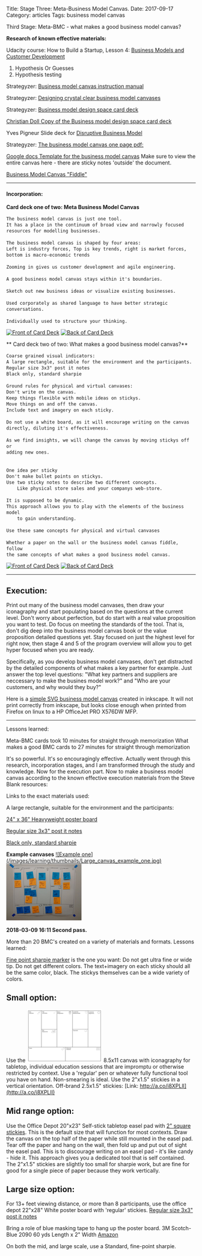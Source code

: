 Title: Stage Three: Meta-Business Model Canvas.
Date:  2017-09-17
Category: articles
Tags: business model canvas


Third Stage: Meta-BMC - what makes a good business model canvas?


**Research of known effective materials:**

Udacity course: How to Build a Startup, Lesson 4: [Business Models and Customer Development](
https://classroom.udacity.com/courses/ep245/lessons/48726358/concepts/483919610923)

1. Hypothesis Or Guesses
5. Hypothesis testing


Strategyzer: [Business model canvas instruction manual](
https://assets.strategyzer.com/assets/resources/the-business-model-canvas-instruction-manual.pdf)

Strategyzer: [Designing crystal clear business model canvases](
https://assets.strategyzer.com/assets/resources/designing-crystal-clear-business-model-canvases.pdf)

Strategyzer: [Business model design space card deck](
https://assets.strategyzer.com/assets/resources/the-business-model-design-space-card-deck.pdf)

[Christian Doll Copy of the Business model design space card deck](
http://bicdo.de/wp-content/uploads/2014/03/Environment_Cards.pdf)

Yves Pigneur Slide deck for [Disruptive Business
Model](https://www.slideshare.net/ypigneur/disruptive-business-model-presentation)


Strategyzer: [The business model canvas one page pdf:](
https://assets.strategyzer.com/assets/resources/the-business-model-canvas.pdf)

[Google docs Template for the business model canvas](
https://docs.google.com/drawings/d/102mOZQmMxs0CslmNsPZ5KCNQwAIh9rh4baYgT0VWNAA/template/preview?usp=drive_web)
Make sure to view the entire canvas here - there are sticky notes
'outside' the document.

[Business Model Canvas "Fiddle"](https://bmfiddle.com/f/#/)


-----------

#### Incorporation:
**Card deck one of two: Meta Business Model Canvas**
```
The business model canvas is just one tool.
It has a place in the continuum of broad view and narrowly focused
resources for modelling businesses.

The business model canvas is shaped by four areas:
Left is industry forces, Top is key trends, right is market forces,
bottom is macro-economic trends 

Zooming in gives us customer development and agile engineering.

A good business model canvas stays within it's boundaries.

Sketch out new business ideas or visualize existing businesses.

Used corporately as shared language to have better strategic conversations.

Individually used to structure your thinking.
```
[![Front of Card
Deck](/images/learning/thumbnails/learning_meta_bmc_card_deck_front.jpg)](/images/learning/learning_meta_bmc_card_deck_front.jpg)
[![Back of Card
Deck](/images/learning/thumbnails/learning_meta_bmc_card_deck_back.jpg)](/images/learning/learning_meta_bmc_card_deck_back.jpg)




** Card deck two of two: What makes a good business model canvas?**
```
Coarse grained visual indicators:
A large rectangle, suitable for the environment and the participants.
Regular size 3x3" post it notes
Black only, standard sharpie

Ground rules for physical and virtual canvases:
Don't write on the canvas. 
Keep things flexible with mobile ideas on stickys.
Move things on and off the canvas.
Include text and imagery on each sticky.

Do not use a white board, as it will encourage writing on the canvas
directly, diluting it's effectiveness.

As we find insights, we will change the canvas by moving stickys off or
adding new ones.


One idea per sticky
Don't make bullet points on stickys. 
Use two sticky notes to describe two different concepts. 
    Like physical store sales and your companys web-store.

It is supposed to be dynamic.
This approach allows you to play with the elements of the business model
    to gain understanding.

Use these same concepts for physical and virtual canvases

Whether a paper on the wall or the business model canvas fiddle, follow
the same concepts of what makes a good business model canvas.
```
[![Front of Card
Deck](/images/learning/thumbnails/learning_what_makes_a_good_bmc_card_deck_front.jpg)](/images/learning/learning_what_makes_a_good_bmc_card_deck_front.jpg)
[![Back of Card
Deck](/images/learning/thumbnails/learning_what_makes_a_good_bmc_card_deck_back.jpg)](/images/learning/learning_what_makes_a_good_bmc_card_deck_back.jpg)


-------------------------------------------------------------------------
## Execution:

Print out many of the business model canvases, then draw your
iconagraphy and start populating based on the questions at the current
level. Don't worry about perfection, but do start with a real value
proposition you want to test. Do focus on meeting the standards of the
tool. That is, don't dig deep into the business model canvas book or the
value proposition detailed questions yet. Stay focused on just the
highest level for right now, then stage 4 and 5 of the program overview
will allow you to get hyper focused when you are ready.

Specifically, as you develop business model canvases, don't get
distracted by the detailed components of what makes a key partner for
example. Just answer the top level questions:
"What key partners and suppliers are neccessary to make the busines
model work?"
and
"Who are your customers, and why would they buy?"


Here is a [simple SVG business model
canvas](../images/learning/business_model_canvas_template.svg) created in inkscape. It will
not print correctly from inkscape, but looks close enough when printed
from Firefox on linux to a HP OfficeJet PRO X576DW MFP.

------------------------------------------
Lessons learned:

Meta-BMC cards took 10 minutes for straight through memorization
What makes a good BMC cards to 27 minutes for straight through
memorization

It's so powerful. It's so encouragingly effective. Actually went through
this research, incorporation stages, and I am transformed through the
study and knowledge. Now for the execution part. Now to make a business
model canvas according to the known effective execution materials from
the Steve Blank resources:

Links to the exact materials used:

A large rectangle, suitable for the environment and the participants:

[24" x 36" Heavyweight poster board](
http://www.officedepot.com/a/products/978039/Office-Depot-Brand-Heavyweight-Poster-Board/)

[Regular size 3x3" post it notes]( http://www.officedepot.com/a/products/877664/Post-it-Pop-Up-Notes-3/)

[Black only, standard sharpie](
http://www.officedepot.com/a/products/203349/Sharpie-Permanent-Fine-Point-Markers-Black/)


**Example canvases**
[![Example one]
(/images/learning/thumbnails/Large_canvas_example_one.jpg)](/images/learning/Large_canvas_example_one.jpg)
[![Example two](/images/learning/thumbnails/Large_canvas_example_two.jpg)](/images/learning/Large_canvas_example_two.jpg)



**2018-03-09 16:11 Second pass.**


More than 20 BMC's created on a variety of
materials and formats. Lessons learned:


[Fine point sharpie marker](http://a.co/9M1SSjj) is the one you want: 
Do not get ultra fine or wide tip. Do not get different colors. The
text+imagery on each sticky should all be the same color, black. The
stickys themselves can be a wide variety of colors.

Small option:
-------------

Use the [![8.5x11 canvas](/images/learning/thumbnails/business_model_canvas_template_no_numbers_icons.png)](/images/learning/business_model_canvas_template_no_numbers_icons.svg) 8.5x11
canvas with iconagraphy for tabletop, individual education sessions that 
are impromptu or otherwise restricted by context. Use a 'regular' pen
or whatever fully functional tool you have on hand. Non-smearing is 
ideal. Use the 2"x1.5" stickies in a vertical orientation. Off-brand
2.5x1.5" stickies: [Link: http://a.co/i8XPLlI](http://a.co/i8XPLlI)

Mid range option:
-----------------

Use the Office Depot 20"x23" Self-stick tabletop easel pad with [2"
square stickies](http://a.co/4q0Dde2). This is the default size that will function for most
contexts. Draw the canvas on the top half of the paper while still
mounted in the easel pad. Tear off the paper and hang on the wall, then
fold up and put out of sight the easel pad. This is to discourage
writing on an easel pad - it's like candy - hide it.  This approach
gives you a dedicated tool that is self contained.  The 2"x1.5" stickies
are slightly too small for sharpie work, but are fine for good for a
single piece of paper because they work vertically.

Large size option:
------------------

For 13+ feet viewing distance, or more than 8 participants, use the
office depot 22"x28" White poster board with 'regular' stickies.
[Regular size 3x3" post it notes]( http://www.officedepot.com/a/products/877664/Post-it-Pop-Up-Notes-3/)

Bring a role of blue masking tape to hang up the poster board.
3M Scotch-Blue 2090 60 yds Length x 2" Width
[Amazon](http://a.co/6yrsPBB)

On both the mid, and large scale, use a Standard, fine-point sharpie. 

